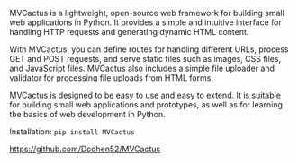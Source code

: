 MVCactus is a lightweight, open-source web framework for building small web applications in 
Python. It provides a simple and intuitive interface for handling HTTP requests and generating dynamic HTML content.

With MVCactus, you can define routes for handling different URLs, process GET and POST requests, and serve static 
files such as images, CSS files, and JavaScript files. MVCactus also includes a simple file uploader and validator for 
processing file uploads from HTML forms.

MVCactus is designed to be easy to use and easy to extend. It is suitable for building small web applications and 
prototypes, as well as for learning the basics of web development in Python.

Installation:
`pip install MVCactus`

https://github.com/Dcohen52/MVCactus


